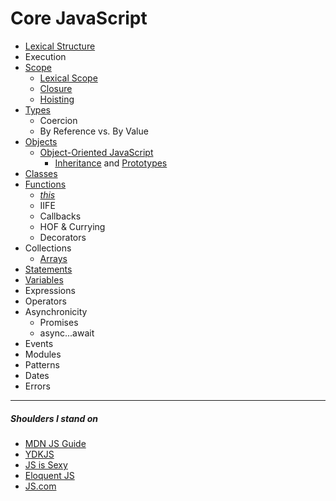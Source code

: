 # Core JavaScript

- [Lexical Structure](lexical-structure)
- Execution
- [Scope](scope)
  - [Lexical Scope](scope/lexical-scope)
  - [Closure](scope/closure)
  - [Hoisting](scope/hoisting)
- [Types](types)
  - Coercion
  - By Reference vs. By Value
- [Objects](types/composite/objects)
  - [Object-Oriented JavaScript](types/composite/objects/object-oriented-programming)
    - [Inheritance](types/composite/objects/object-oriented-programming/inheritance/prototypes) and [Prototypes](types/composite/objects/object-oriented-programming/inheritance/prototypes)
- [Classes](classes)
- [Functions](types/composite/function)
  - [_this_](this)
  - IIFE
  - Callbacks
  - HOF & Currying
  - Decorators
- Collections
  - [Arrays](types/composite/arrays)
- [Statements](statements)
- [Variables](variables)
- Expressions
- Operators
- Asynchronicity
  - Promises
  - async...await
- Events
- Modules
- Patterns
- Dates
- Errors

---

##### Shoulders I stand on

- [MDN JS Guide](https://developer.mozilla.org/en-US/docs/Web/JavaScript/Guide)
- [YDKJS](https://github.com/getify/You-Dont-Know-JS)
- [JS is Sexy](http://javascriptissexy.com/)
- [Eloquent JS](http://eloquentjavascript.net)
- [JS.com](https://www.javascript.com)
